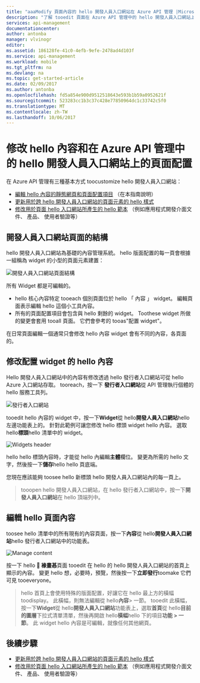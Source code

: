 ```yaml
---
title: "aaaModify 頁面內容的 hello 開發人員入口網站在 Azure API 管理 |Microsoft 文件"
description: "了解 tooedit 頁面在 Azure API 管理中的 hello 開發人員入口網站上的內容。"
services: api-management
documentationcenter: 
author: antonba
manager: vlvinogr
editor: 
ms.assetid: 186128fe-41c0-4efb-9efe-2478ad4d103f
ms.service: api-management
ms.workload: mobile
ms.tgt_pltfrm: na
ms.devlang: na
ms.topic: get-started-article
ms.date: 02/09/2017
ms.author: antonba
ms.openlocfilehash: fd5a854e900d9512518643e593b1b59a0952621f
ms.sourcegitcommit: 523283cc1b3c37c428e77850964dc1c33742c5f0
ms.translationtype: MT
ms.contentlocale: zh-TW
ms.lasthandoff: 10/06/2017
---
```

# <a name="modify-hello-content-and-layout-of-pages-on-hello-developer-portal-in-azure-api-management"></a>修改 hello 內容和在 Azure API 管理中的 hello 開發人員入口網站上的頁面配置
在 Azure API 管理有三種基本方式 toocustomize hello 開發人員入口網站：

* [編輯 hello 內容的靜態網頁和頁面配置項目][ modify-content-layout] （在本指南說明）
* [更新用於跨 hello 開發人員入口網站的頁面元素的 hello 樣式][customize-styles]
* [修改用於頁面 hello 入口網站所產生的 hello 範本][ portal-templates] （例如應用程式開發介面文件、 產品、 使用者驗證等）

## <a name="page-structure"> </a>開發人員入口網站頁面的結構

hello 開發人員入口網站為基礎的內容管理系統。 hello 版面配置的每一頁會根據一組稱為 widget 的小型的頁面元素建置：

![開發人員入口網站頁面結構][api-management-customization-widget-structure]

所有 Widget 都是可編輯的。 
* hello 核心內容特定 tooeach 個別頁面位於 hello 「 內容 」 widget。 編輯頁面表示編輯 hello 這個小工具內容。
* 所有的頁面配置項目會包含與 hello 剩餘的 widget。 Toothese widget 所做的變更會套用 tooall 頁面。 它們會參考的 tooas"配置 widget"。

在日常頁面編輯一個通常只會修改 hello 內容 widget 會有不同的內容，各頁面的。

## <a name="modify-layout-widget"></a>修改配置 widget 的 hello 內容

Hello 開發人員入口網站中的內容有修改透過 hello 發行者入口網站可從 hello Azure 入口網站存取。 tooreach，按一下 **發行者入口網站**從 API 管理執行個體的 hello 服務工具列。

![發行者入口網站][api-management-management-console]

tooedit hello 內容的 widget 中，按一下**Widget**從 hello**開發人員入口網站**hello 左邊功能表上的。 針對此範例可讓您修改 hello 標頭 widget hello 內容。 選取 hello**標頭**hello 清單中的 widget。

![Widgets header][api-management-widgets-header]

hello hello 標頭內容時，才能從 hello 內編輯**主體**欄位。 變更為所需的 hello 文字，然後按一下**儲存**hello hello 頁底端。

您現在應該能夠 toosee hello 新標頭 hello 開發人員入口網站內的每一頁上。

> tooopen hello 開發人員入口網站，在 hello 發行者入口網站中，按一下**開發人員入口網站**在 hello 頂端列中。
> 
> 

## <a name="edit-page-contents"></a>編輯 hello 頁面內容

toosee hello 清單中的所有現有的內容頁面，按一下**內容**從 hello**開發人員入口網站**hello 發行者入口網站中的功能表。

![Manage content][api-management-customization-manage-content]

按一下 hello ** 褖畫惎**頁面 tooedit 在 hello 的 hello 開發人員入口網站的首頁上顯示的內容。 變更 hello 想，必要時，預覽，然後按一下**立即發行**toomake 它們可見 tooeveryone。

> hello 首頁上會使用特殊的版面配置，好讓它在 hello 最上方的橫幅 toodisplay。 此橫幅，則無法編輯從 hello**內容**> 一節。 tooedit 此橫幅，按一下**Widget**從 hello**開發人員入口網站**功能表上，選取**首頁**從 hello**目前的圖層**下拉式清單清單，然後再開啟 hello**橫幅**hello 下的項目**功能 > 一節**。 此 widget hello 內容是可編輯，就像任何其他網頁。
> 
> 

## <a name="next-steps"> </a>後續步驟
* [更新用於跨 hello 開發人員入口網站的頁面元素的 hello 樣式][customize-styles]
* [修改用於頁面 hello 入口網站所產生的 hello 範本][ portal-templates] （例如應用程式開發介面文件、 產品、 使用者驗證等）

[Structure of developer portal pages]: #page-structure
[Modifying hello contents of a layout widget]: #modify-layout-widget
[Edit hello contents of a page]: #edit-page-contents
[Next steps]: #next-steps

[modify-content-layout]: api-management-modify-content-layout.md
[customize-styles]: api-management-customize-styles.md
[portal-templates]: api-management-developer-portal-templates.md

[api-management-customization-widget-structure]: ./media/api-management-modify-content-layout/portal-widget-structure.png
[api-management-management-console]: ./media/api-management-modify-content-layout/api-management-management-console.png
[api-management-widgets-header]: ./media/api-management-modify-content-layout/api-management-widgets-header.png
[api-management-customization-manage-content]: ./media/api-management-modify-content-layout/api-management-customization-manage-content.png
